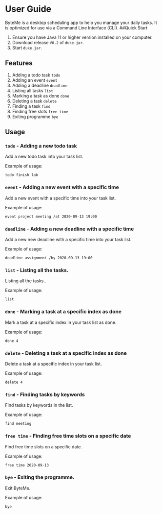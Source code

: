 # User Guide
ByteMe is a desktop scheduling app to help you manage your daily tasks. It is optimized for use via a Command Line Interface (CLI).
##Quick Start
1. Ensure you have Java 11 or higher version installed on your computer.
2. Download release `V0.2` of `duke.jar`.
3. Start `duke.jar`.

## Features 
1. Adding a todo task `todo`
2. Adding an event `event`
3. Adding a deadline `deadline`
4. Listing all tasks `list`
5. Marking a task as done `done`
6. Deleting a task `delete`
7. Finding a task `find`
8. Finding free slots `free time`
9. Exiting programme `bye`

## Usage

### `todo` - Adding a new todo task

Add a new todo task into your task list.

Example of usage: 

`todo finish lab`

### `event` - Adding a new event with a specific time

Add a new event with a specific time into your task list.

Example of usage: 

`event project meeting /at 2020-09-13 19:00`

### `deadline` - Adding a new deadline with a specific time

Add a new new deadline with a specific time into your task list.

Example of usage: 

`deadline assignment /by 2020-09-13 19:00`

### `list` - Listing all the tasks.

Listing all the tasks..

Example of usage: 

`list`

### `done` - Marking a task at a specific index as done

Mark a task at a specific index in your task list as done.

Example of usage: 

`done 4`

### `delete` - Deleting a task at a specific index as done

Delete a task at a specific index in your task list.

Example of usage: 

`delete 4`

### `find` - Finding tasks by keywords

Find tasks by keywords in the list.

Example of usage: 

`find meeting`

### `free time` - Finding free time slots on a specific date

Find free time slots on a specific date.

Example of usage: 

`free time 2020-09-13`

### `bye` - Exiting the programme.

Exit ByteMe.

Example of usage: 

`bye`